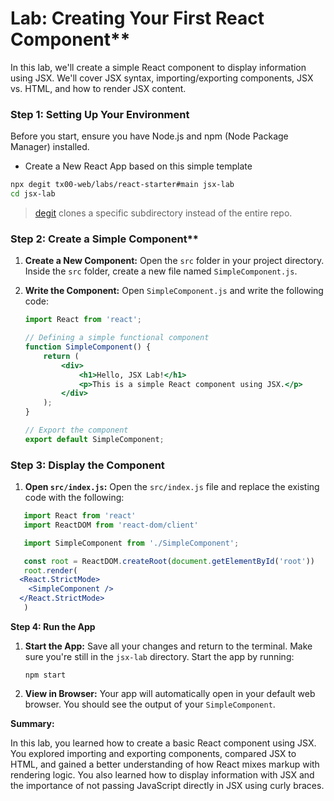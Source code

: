 # Lab: Creating Your First React Component**

In this lab, we'll create a simple React component to display information using JSX. We'll cover JSX syntax, importing/exporting components, JSX vs. HTML, and how to render JSX content.

### Step 1: Setting Up Your Environment

Before you start, ensure you have Node.js and npm (Node Package Manager) installed.

- Create a New React App based on this simple template 

```sh
npx degit tx00-web/labs/react-starter#main jsx-lab
cd jsx-lab
```

> [degit] clones a specific subdirectory instead of the entire repo. 

### Step 2: Create a Simple Component**

1. **Create a New Component:**
   Open the `src` folder in your project directory. Inside the `src` folder, create a new file named `SimpleComponent.js`.

2. **Write the Component:**
   Open `SimpleComponent.js` and write the following code:

   ```jsx
   import React from 'react';

   // Defining a simple functional component
   function SimpleComponent() {
       return (
           <div>
               <h1>Hello, JSX Lab!</h1>
               <p>This is a simple React component using JSX.</p>
           </div>
       );
   }

   // Export the component
   export default SimpleComponent;
   ```

### Step 3: Display the Component

1. **Open `src/index.js`:**
   Open the `src/index.js` file and replace the existing code with the following:

```jsx
   import React from 'react'
   import ReactDOM from 'react-dom/client'

   import SimpleComponent from './SimpleComponent';

   const root = ReactDOM.createRoot(document.getElementById('root'))
   root.render(
  <React.StrictMode>
    <SimpleComponent />
  </React.StrictMode>
   )
```

**Step 4: Run the App**

1. **Start the App:**
   Save all your changes and return to the terminal. Make sure you're still in the `jsx-lab` directory. Start the app by running:
   ```
   npm start
   ```

2. **View in Browser:**
   Your app will automatically open in your default web browser. You should see the output of your `SimpleComponent`.

**Summary:**

In this lab, you learned how to create a basic React component using JSX. You explored importing and exporting components, compared JSX to HTML, and gained a better understanding of how React mixes markup with rendering logic. You also learned how to display information with JSX and the importance of not passing JavaScript directly in JSX using curly braces.

<!-- Links -->
[degit]:https://github.com/Rich-Harris/degit
